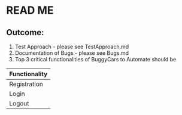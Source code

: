 # READ ME

## Outcome:
1. Test Approach - please see TestApproach.md
2. Documentation of Bugs - please see Bugs.md
3. Top 3 critical functionalities of BuggyCars to Automate should be
   
| Functionality |
| ------------- |
| Registration  |
| Login         |
| Logout        |